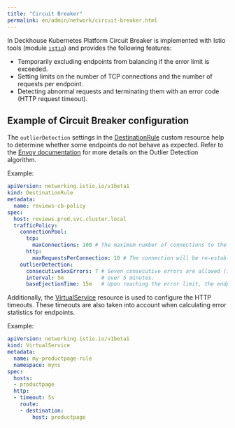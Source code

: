 ```yaml
---
title: "Circuit Breaker"
permalink: en/admin/network/circuit-breaker.html
---
```


In Deckhouse Kubernetes Platform Circuit Breaker is implemented with Istio tools (module [`istio`](../#)) and provides the following features:

<!-- Transferred with minor modifications from https://deckhouse.io/products/kubernetes-platform/documentation/latest/modules/istio/#what-issues-does-istio-help-to-resolve -->

* Temporarily excluding endpoints from balancing if the error limit is exceeded.
* Setting limits on the number of TCP connections and the number of requests per endpoint.
* Detecting abnormal requests and terminating them with an error code (HTTP request timeout).

## Example of Circuit Breaker configuration

<!-- Transferred with minor modifications from https://deckhouse.io/products/kubernetes-platform/documentation/latest/modules/istio/examples.html#circuit-breaker -->

The `outlierDetection` settings in the [DestinationRule](istio-cr.html#destinationrule) custom resource help to determine whether some endpoints do not behave as expected. Refer to the [Envoy documentation](https://www.envoyproxy.io/docs/envoy/latest/intro/arch_overview/upstream/outlier) for more details on the Outlier Detection algorithm.

Example:

```yaml
apiVersion: networking.istio.io/v1beta1
kind: DestinationRule
metadata:
  name: reviews-cb-policy
spec:
  host: reviews.prod.svc.cluster.local
  trafficPolicy:
    connectionPool:
      tcp:
        maxConnections: 100 # The maximum number of connections to the host (cumulative for all endpoints)
      http:
        maxRequestsPerConnection: 10 # The connection will be re-established after every 10 requests
    outlierDetection:
      consecutive5xxErrors: 7 # Seven consecutive errors are allowed (including 5XX, TCP and HTTP timeouts)
      interval: 5m            # over 5 minutes.
      baseEjectionTime: 15m   # Upon reaching the error limit, the endpoint will be excluded from balancing for 15 minutes.
```

Additionally, the [VirtualService](istio-cr.html#virtualservice) resource is used to configure the HTTP timeouts. These timeouts are also taken into account when calculating error statistics for endpoints.

Example:

```yaml
apiVersion: networking.istio.io/v1beta1
kind: VirtualService
metadata:
  name: my-productpage-rule
  namespace: myns
spec:
  hosts:
  - productpage
  http:
  - timeout: 5s
    route:
    - destination:
        host: productpage
```


